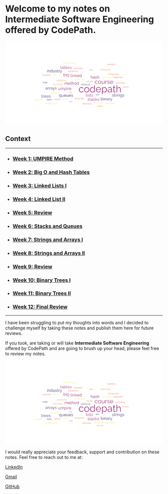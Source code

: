 <!-- Heading -->
# Welcome to my notes on __Intermediate Software Engineering__ offered by CodePath.

![wordCloud](Data/word-cloud.png)

## __Context__
---

* ### [Week 1: UMPIRE Method](Notes/Week%201%20Assignment%201%20and%202.md)
* ### [Week 2: Big O and Hash Tables](Notes/Week%202%20Assignment%201%20and%202.md)
* ### [Week 3: Linked Lists I](Notes/Week%203%20Assignment%201%20and%202.md)
* ### [Week 4: Linked List II]()
* ### [Week 5: Review]()
* ### [Week 6: Stacks and Queues]()
* ### [Week 7: Strings and Arrays I]()
* ### [Week 8: Strings and Arrays II]()
* ### [Week 9: Review]()
* ### [Week 10: Binary Trees I]()
* ### [Week 11: Binary Trees II]()
* ### [Week 12: Final Review]()
----
I have been struggling to put my thoughts into words and I decided to challenge myself by taking these notes and publish them here for future reviews.

If you took, are taking or will take __Intermediate Software Engineering__ offered by CodePath and are going to brush up your head, please feel free to review my notes.

![wordCloud](Data/word-cloud.png)


I would really appreciate your feedback, support and contribution on these notes. Feel free to reach out to me at: 

[LinkedIn](https://www.linkedin.com/in/mukhsadr, "LinkedIn")

[Gmail](mukhsadr@gmail.com, "mukhsadr@gmail.com")

[GitHub](https://github.com/mukhsadr, "GitHub")

